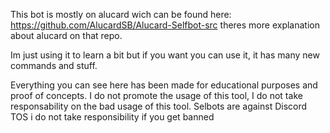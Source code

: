 This bot is mostly on alucard wich can be found here: https://github.com/AlucardSB/Alucard-Selfbot-src theres more explanation about alucard on that repo.

Im just using it to learn a bit but if you want you can use it, it has many new commands and stuff.

Everything you can see here has been made for educational purposes and proof of concepts. I do not promote the usage of this tool, I do not take responsability on the bad usage of this tool. Selbots are against Discord TOS i do not take responsibility if you get banned
